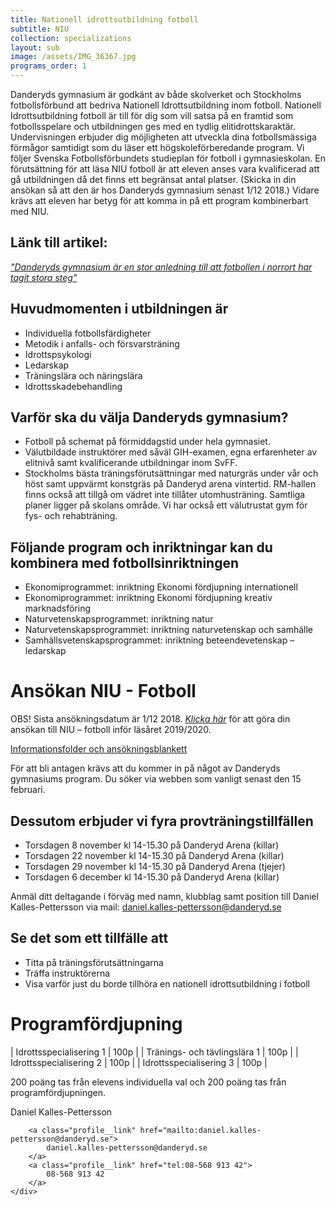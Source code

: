 ```yaml
---
title: Nationell idrottsutbildning fotboll
subtitle: NIU
collection: specializations
layout: sub
image: /assets/IMG_36367.jpg
programs_order: 1
---
```


Danderyds gymnasium är godkänt av både skolverket och
Stockholms fotbollsförbund att bedriva Nationell Idrottsutbildning
inom fotboll. Nationell Idrottsutbildning fotboll
är till för dig som vill satsa på en framtid som fotbollsspelare
och utbildningen ges med en tydlig elitidrottskaraktär.
Undervisningen erbjuder dig möjligheten att utveckla
dina fotbollsmässiga förmågor samtidigt som du läser ett
högskoleförberedande program. Vi följer Svenska Fotbollsförbundets
studieplan för fotboll i gymnasieskolan.
En förutsättning för att läsa NIU fotboll är att eleven
anses vara kvalificerad att gå utbildningen då det finns ett
begränsat antal platser. (Skicka in din ansökan så att den
är hos Danderyds gymnasium senast 1/12 2018.) Vidare
krävs att eleven har betyg för att komma in på ett program
kombinerbart med NIU.

## Länk till artikel:

[<i>"Danderyds gymnasium är en stor anledning till att fotbollen i norrort har tagit stora steg"</i>](http://norrortssporten.se/har-vi-verkligen-nagot-att-klaga-pa/)

## Huvudmomenten i utbildningen är

* Individuella fotbollsfärdigheter
* Metodik i anfalls- och försvarsträning
* Idrottspsykologi
* Ledarskap
* Träningslära och näringslära
* Idrottsskadebehandling

## Varför ska du välja Danderyds gymnasium?

* Fotboll på schemat på förmiddagstid under hela gymnasiet.
* Välutbildade instruktörer med såväl GIH-examen, egna erfarenheter av elitnivå samt kvalificerande utbildningar inom SvFF.
* Stockholms bästa träningsförutsättningar med naturgräs under vår och höst samt uppvärmt konstgräs på Danderyd arena vintertid. RM-hallen finns också att tillgå om vädret inte tillåter utomhusträning. Samtliga planer ligger på skolans område. Vi har också ett välutrustat gym för fys- och rehabträning.

## Följande program och inriktningar kan du kombinera med fotbollsinriktningen

* Ekonomiprogrammet: inriktning Ekonomi fördjupning internationell
* Ekonomiprogrammet: inriktning Ekonomi fördjupning kreativ marknadsföring
* Naturvetenskapsprogrammet: inriktning natur
* Naturvetenskapsprogrammet: inriktning naturvetenskap och samhälle
* Samhällsvetenskapsprogrammet: inriktning beteendevetenskap – ledarskap

# Ansökan NIU - Fotboll

OBS! Sista ansökningsdatum är 1/12 2018.
[<i>Klicka här</i>](http://fogis.se/fotboll-i-skolan/fotboll-i-gymnasieskolan/nationella-idrottsutbildningar-fotboll1/ ) för att göra din ansökan till NIU – fotboll inför läsåret 2019/2020. 


[Informationsfolder och ansökningsblankett](/assets/BroschyrNIU1819.pdf)

För att bli antagen krävs att du kommer in på något av Danderyds gymnasiums program. Du söker via webben som vanligt senast den 15 februari.

## Dessutom erbjuder vi fyra provträningstillfällen

* Torsdagen   8 november kl 14-15.30 på Danderyd Arena (killar)
* Torsdagen 22 november kl 14-15.30 på Danderyd Arena (killar)
* Torsdagen 29 november kl 14-15.30 på Danderyd Arena (tjejer)
* Torsdagen   6 december kl 14-15.30 på Danderyd Arena (killar)

Anmäl ditt deltagande i förväg med namn, klubblag samt position till Daniel Kalles-Pettersson via mail:
[daniel.kalles-pettersson@danderyd.se](mailto:daniel.kalles-pettersson@danderyd.se)


## Se det som ett tillfälle att

* Titta på träningsförutsättningarna
* Träffa instruktörerna
* Visa varför just du borde tillhöra en nationell idrottsutbildning i fotboll

# Programfördjupning

| Idrottsspecialisering 1 | 100p |
| Tränings- och tävlingslära 1 | 100p |
| Idrottsspecialisering 2 | 100p |
| Idrottsspecialisering 3 | 100p |

200 poäng tas från elevens individuella val och 200 poäng tas från programfördjupningen.

<div class="profile">
	<div class="profile__info">
		<div class="profile__title">Daniel Kalles-Pettersson</div>

		<a class="profile__link" href="mailto:daniel.kalles-pettersson@danderyd.se">
			daniel.kalles-pettersson@danderyd.se
		</a>
		<a class="profile__link" href="tel:08-568 913 42">
			08-568 913 42
		</a>
	</div>
</div>

